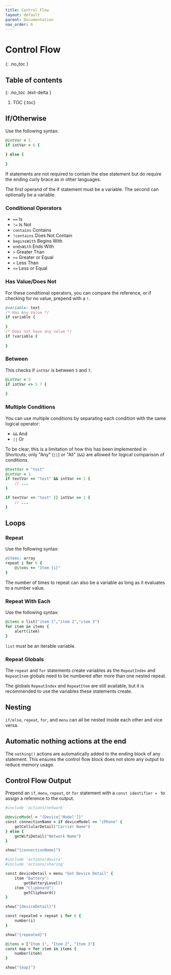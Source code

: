 ```yaml
---
title: Control Flow
layout: default
parent: Documentation
nav_order: 6
---
```


# Control Flow
{: .no_toc }

## Table of contents
{: .no_toc .text-delta }

1. TOC
{:toc}

## If/Otherwise

Use the following syntax:

```ruby
@intVar = 5
if intVar > 6 {
    
} else {
    
}
```

If statements are not required to contain the else statement but do require the ending curly brace as in other
languages.

The first operand of the if statement must be a variable. The second can optionally be a variable.

### Conditional Operators

- `==` Is
- `!=` Is Not
- `contains` Contains
- `!contains` Does Not Contain
- `beginsWith` Begins With
- `endsWith` Ends With
- `>` Greater Than
- `>=` Greater or Equal
- `<` Less Than
- `<=` Less or Equal

### Has Value/Does Not

For these conditional operators, you can compare the reference, or if checking for no value, prepend with a `!`.

```ruby
@variable: text
/* Has Any Value */
if variable {
    
}
/* Does not have any value */
if !variable {
    
}
```

### Between

This checks if `intVar` is between `5` and `7`.

```ruby
@intVar = 5
if intVar <> 5 7 {
    
}
```

### Multiple Conditions

You can use multiple conditions by separating each condition with the same logical operator:

- `&&` And
- `||` Or

To be clear, this is a limitation of how this has been implemented in Shortcuts; only "Any" (`||`) or "All" (`&&`) are allowed for logical comparison of conditions.

```ruby
@textVar = "test"
@intVar = 1
if textVar == "test" && intVar == 1 {
    // ...
}

if textVar == "test" || intVar == 1 {
    // ...
}
```

## Loops

### Repeat

Use the following syntax:

```ruby
@items: array
repeat i for 6 {
    @items += "Item {i}"
}
```

The number of times to repeat can also be a variable as long as it evaluates to a number value.

### Repeat With Each

Use the following syntax:

```ruby
@items = list("item 1","item 2","item 3")
for item in items {
    alert(item)
}
```

`list` must be an iterable variable.

### Repeat Globals

The `repeat` and `for` statements create variables as the `RepeatIndex` and `RepeatItem` globals need to be numbered after more than one nested repeat.

The globals `RepeatIndex` and `RepeatItem` are still available, but it is recommended to use the variables these statements create.

## Nesting

`if/else`, `repeat`, `for`, and `menu` can all be nested inside each other and vice versa.

## Automatic nothing actions at the end

The `nothing()` actions are automatically added to the ending block of any statement. This ensures the control flow block does not store any output to reduce memory usage.

## Control Flow Output

Prepend an `if`, `menu`, `repeat`, or `for` statement with a `const identifier = ` to assign a reference to the output.

```ruby
#include 'actions/network'

@deviceModel = "{Device['Model']}"
const connectionName = if deviceModel == "iPhone" {
    getCellularDetail("Carrier Name")
} else {
    getWifiDetail("Network Name")
}

show("{connectionName}")
```

```ruby
#include 'actions/device'
#include 'actions/sharing'

const deviceDetail = menu "Get Device Detail" {
    item "Battery":
        getBatteryLevel()
    item "Clipboard":
        getClipboard()
}

show("{deviceDetail}")
```

```ruby
const repeated = repeat i for 6 {
    number(i)
}

show("{repeated}")
```

```ruby
@items = ["Item 1", "Item 2", "Item 3"]
const map = for item in items {
    number(item)
}

show("{map}")
```
